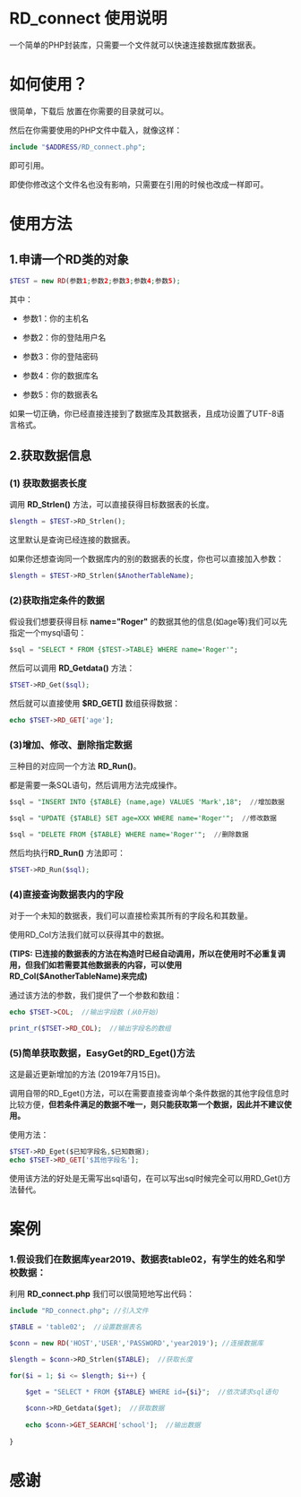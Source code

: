 RD_connect 使用说明
=====
一个简单的PHP封装库，只需要一个文件就可以快速连接数据库数据表。

# 如何使用？
很简单，下载后 放置在你需要的目录就可以。

然后在你需要使用的PHP文件中载入，就像这样：
```PHP
include "$ADDRESS/RD_connect.php"; 
```
即可引用。

即使你修改这个文件名也没有影响，只需要在引用的时候也改成一样即可。

# 使用方法

## 1.申请一个RD类的对象
```PHP
$TEST = new RD(参数1;参数2;参数3;参数4;参数5);
```
其中：

* 参数1：你的主机名

* 参数2：你的登陆用户名

* 参数3：你的登陆密码

* 参数4：你的数据库名

* 参数5：你的数据表名

如果一切正确，你已经直接连接到了数据库及其数据表，且成功设置了UTF-8语言格式。

## 2.获取数据信息

### (1) 获取数据表长度

调用 **RD_Strlen()** 方法，可以直接获得目标数据表的长度。

```PHP
$length = $TEST->RD_Strlen();
```

这里默认是查询已经连接的数据表。

如果你还想查询同一个数据库内的别的数据表的长度，你也可以直接加入参数：

```PHP
$length = $TEST->RD_Strlen($AnotherTableName);
```

### (2)获取指定条件的数据

假设我们想要获得目标 **name="Roger"** 的数据其他的信息(如age等)我们可以先指定一个mysql语句：

```SQL
$sql = "SELECT * FROM {$TEST->TABLE} WHERE name='Roger'";
```

然后可以调用 **RD_Getdata()** 方法：

```PHP
$TSET->RD_Get($sql);
```

然后就可以直接使用 **$RD_GET[]** 数组获得数据：

```PHP
echo $TSET->RD_GET['age'];
```

### (3)增加、修改、删除指定数据

三种目的对应同一个方法 **RD_Run()**。

都是需要一条SQL语句，然后调用方法完成操作。

```SQL
$sql = "INSERT INTO {$TABLE} (name,age) VALUES 'Mark',18";  //增加数据
```

```SQL
$sql = "UPDATE {$TABLE} SET age=XXX WHERE name='Roger'";  //修改数据
```

```SQL
$sql = "DELETE FROM {$TABLE} WHERE name='Roger'";  //删除数据
```

然后均执行**RD_Run()** 方法即可：

```PHP
$TSET->RD_Run($sql);
```

### (4)直接查询数据表内的字段

对于一个未知的数据表，我们可以直接检索其所有的字段名和其数量。

使用RD_Col方法我们就可以获得其中的数据。

**(TIPS: 已连接的数据表的方法在构造时已经自动调用，所以在使用时不必重复调用，但我们如若需要其他数据表的内容，可以使用RD_Col($AnotherTableName)来完成)**

通过该方法的参数，我们提供了一个参数和数组：

```PHP
echo $TSET->COL;  //输出字段数 (从0开始)
```

```PHP
print_r($TSET->RD_COL);  //输出字段名的数组 
```
### (5)简单获取数据，EasyGet的RD_Eget()方法

这是最近更新增加的方法 (2019年7月15日)。

调用自带的RD_Eget()方法，可以在需要直接查询单个条件数据的其他字段信息时比较方便，**但若条件满足的数据不唯一，则只能获取第一个数据，因此并不建议使用。**

使用方法：

```PHP
$TSET->RD_Eget($已知字段名,$已知数据);  
echo $TSET->RD_GET['$其他字段名'];
```

使用该方法的好处是无需写出sql语句，在可以写出sql时候完全可以用RD_Get()方法替代。

# 案例

### 1.假设我们在数据库year2019、数据表table02，有学生的姓名和学校数据：

利用 **RD_connect.php** 我们可以很简短地写出代码：

```PHP
include "RD_connect.php"; //引入文件

$TABLE = 'table02';  //设置数据表名

$conn = new RD('HOST','USER','PASSWORD','year2019'); //连接数据库

$length = $conn->RD_Strlen($TABLE);  //获取长度

for($i = 1; $i <= $length; $i++) {

    $get = "SELECT * FROM {$TABLE} WHERE id={$i}";  //依次请求sql语句
    
    $conn->RD_Getdata($get);  //获取数据
    
    echo $conn->GET_SEARCH['school'];  //输出数据
    
}
```

# 感谢

